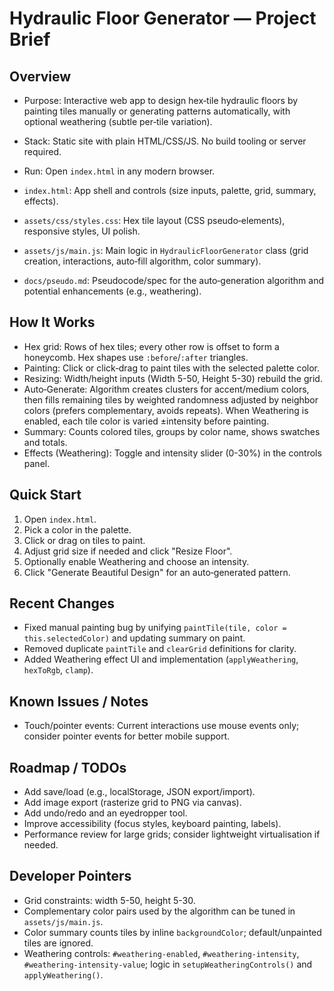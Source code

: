 # Hydraulic Floor Generator — Project Brief

## Overview
- Purpose: Interactive web app to design hex‑tile hydraulic floors by painting tiles manually or generating patterns automatically, with optional weathering (subtle per‑tile variation).
- Stack: Static site with plain HTML/CSS/JS. No build tooling or server required.
- Run: Open `index.html` in any modern browser.

- `index.html`: App shell and controls (size inputs, palette, grid, summary, effects).
- `assets/css/styles.css`: Hex tile layout (CSS pseudo‑elements), responsive styles, UI polish.
- `assets/js/main.js`: Main logic in `HydraulicFloorGenerator` class (grid creation, interactions, auto‑fill algorithm, color summary).
- `docs/pseudo.md`: Pseudocode/spec for the auto‑generation algorithm and potential enhancements (e.g., weathering).

## How It Works
- Hex grid: Rows of hex tiles; every other row is offset to form a honeycomb. Hex shapes use `:before`/`:after` triangles.
- Painting: Click or click‑drag to paint tiles with the selected palette color.
- Resizing: Width/height inputs (Width 5-50, Height 5-30) rebuild the grid.
- Auto‑Generate: Algorithm creates clusters for accent/medium colors, then fills remaining tiles by weighted randomness adjusted by neighbor colors (prefers complementary, avoids repeats). When Weathering is enabled, each tile color is varied ±intensity before painting.
- Summary: Counts colored tiles, groups by color name, shows swatches and totals.
 - Effects (Weathering): Toggle and intensity slider (0-30%) in the controls panel.

## Quick Start
1) Open `index.html`.
2) Pick a color in the palette.
3) Click or drag on tiles to paint.
4) Adjust grid size if needed and click "Resize Floor".
5) Optionally enable Weathering and choose an intensity.
6) Click "Generate Beautiful Design" for an auto‑generated pattern.

## Recent Changes
- Fixed manual painting bug by unifying `paintTile(tile, color = this.selectedColor)` and updating summary on paint.
- Removed duplicate `paintTile` and `clearGrid` definitions for clarity.
- Added Weathering effect UI and implementation (`applyWeathering`, `hexToRgb`, `clamp`).

## Known Issues / Notes
- Touch/pointer events: Current interactions use mouse events only; consider pointer events for better mobile support.

## Roadmap / TODOs
- Add save/load (e.g., localStorage, JSON export/import).
- Add image export (rasterize grid to PNG via canvas).
- Add undo/redo and an eyedropper tool.
- Improve accessibility (focus styles, keyboard painting, labels).
- Performance review for large grids; consider lightweight virtualisation if needed.

## Developer Pointers
- Grid constraints: width 5-50, height 5-30.
- Complementary color pairs used by the algorithm can be tuned in `assets/js/main.js`.
- Color summary counts tiles by inline `backgroundColor`; default/unpainted tiles are ignored.
 - Weathering controls: `#weathering-enabled`, `#weathering-intensity`, `#weathering-intensity-value`; logic in `setupWeatheringControls()` and `applyWeathering()`.
